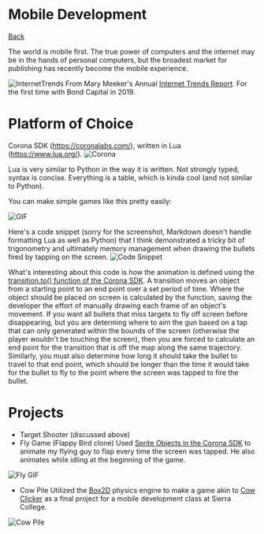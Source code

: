 # Mobile Development
[Back](index.md)

The world is mobile first. The true power of computers and the internet may be in the hands of personal computers, but the broadest market for publishing has recently become the mobile experience. 

![InternetTrends](https://i.imgur.com/DHQCEKH.png)
From Mary Meeker's Annual [Internet Trends Report](https://www.bondcap.com/report/itr19/). For the first time with Bond Capital in 2019.

# Platform of Choice

Corona SDK (https://coronalabs.com/), written in Lua (https://www.lua.org/).
![Corona](https://i.imgur.com/VxHXdLK.png)


Lua is very similar to Python in the way it is written. Not strongly typed, syntax is concise. Everything is a table, which is kinda cool (and not similar to Python).

You can make simple games like this pretty easily:

![GIF](https://i.imgur.com/4GbMLd0.gif)

Here's a code snippet (sorry for the screenshot, Markdown doesn't handle formatting Lua as well as Python) that I think demonstrated a tricky bit of trigonometry and ultimately memory management when drawing the bullets fired by tapping on the screen.
![Code Snippet](https://i.imgur.com/zABJnkI.png)

What's interesting about this code is how the animation is defined using the [transition.to() function of the Corona SDK](https://docs.coronalabs.com/api/library/transition/to.html). A transition moves an object from a starting point to an end point over a set period of time. Where the object should be placed on screen is calculated by the function, saving the developer the effort of manually drawing each frame of an object's movement. If you want all bullets that miss targets to fly off screen before disappearing, but you are determing where to aim the gun based on a tap that can only generated within the bounds of the screen (otherwise the player wouldn't be touching the screen), then you are forced to calculate an end point for the transition that is off the map along the same trajectory. Similarly, you must also determine how long it should take the bullet to travel to that end point, which should be longer than the time it would take for the bullet to fly to the point where the screen was tapped to fire the bullet.

# Projects
- Target Shooter (discussed above)
- Fly Game (Flappy Bird clone)
Used [Sprite Objects in the Corona SDK](https://docs.coronalabs.com/api/type/SpriteObject/index.html) to animate my flying guy to flap every time the screen was tapped. He also animates while idling at the beginning of the game.

![Fly GIF](https://i.imgur.com/MaNiQIc.gif)
- Cow Pile
Utilized the [Box2D](https://box2d.org/) physics engine to make a game akin to [Cow Clicker](http://www.cowclicker.com/) as a final project for a mobile development class at Sierra College.

![Cow Pile](https://i.imgur.com/8J4GcL5.png)


